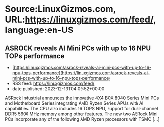 # Source:LinuxGizmos.com, URL:https://linuxgizmos.com/feed/, language:en-US

## ASROCK reveals AI Mini PCs with up to 16 NPU TOPs performance
 - [https://linuxgizmos.com/asrock-reveals-ai-mini-pcs-with-up-to-16-npu-tops-performance](https://linuxgizmos.com/asrock-reveals-ai-mini-pcs-with-up-to-16-npu-tops-performance)
 - RSS feed: https://linuxgizmos.com/feed/
 - date published: 2023-12-13T04:09:52+00:00

ASRock Industrial announces the innovative 4X4 BOX 8040 Series Mini PCs and Motherboard Series integrating AMD Ryzen Series APUs with AI capabilities. The CPU also includes 16 TOPS NPU, support for dual-channel DDR5 5600 MHz memory among other features. The new two ASRock Mini PCs incorporate any of the following AMD Ryzen processors with TSMC [&#8230;]

